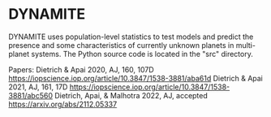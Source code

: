 # DYNAMITE

DYNAMITE uses population-level statistics to test models and predict the presence and some characteristics of currently unknown planets in multi-planet systems. The Python source code is located in the "src" directory.

Papers:
Dietrich & Apai 2020, AJ, 160, 107D https://iopscience.iop.org/article/10.3847/1538-3881/aba61d
Dietrich & Apai 2021, AJ, 161, 17D https://iopscience.iop.org/article/10.3847/1538-3881/abc560
Dietrich, Apai, & Malhotra 2022, AJ, accepted https://arxiv.org/abs/2112.05337
